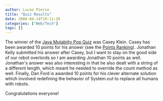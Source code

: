 ```yaml
---
author: Lucas Pierce
title: "Quiz Results"
date: 2008-04-14T19:11:26
categories: ["Web/Tech"]
tags: []
---
```


The winner of the [Java Mutabiity Pop Quiz](http://www.bonnycode.com/guide/2008/04/java-mutability.html) was Casey Klein. Casey has been awarded 10 points for his answer (see the [Points Ranking](http://www.bonnycode.com/guide/points-ranking.html)). Jonathan Kelly submitted his answer after Casey, but I want to stay on the good side of our robot overlords so I am awarding Jonathan 10 points as well. Jonathan's answer was also interesting in that he also dealt with a string of a different length, which meant he needed to override the count method as well. Finally, Dan Ford is awarded 10 points for his clever alternate solution which involved redefining the behavior of System.out to replace all humans with robots.

Congratulations everyone!